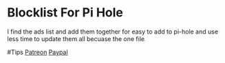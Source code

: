 # Blocklist For Pi Hole
I find the ads list and add them together for easy to add to pi-hole and use less time to update them all becuase the one file

#Tips
[Patreon](https://www.patreon.com/outapzaza)
[Paypal](paypal.me/outapzaza)

